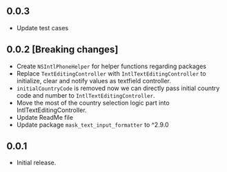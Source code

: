 ## 0.0.3

* Update test cases

## 0.0.2 [Breaking changes]

* Create `NSIntlPhoneHelper` for helper functions regarding packages
* Replace `TextEditingController` with  `IntlTextEditingController` to initialize, clear and notify values as textfield controller.
* `initialCountryCode` is removed now we can directly pass initial country code and number to `IntlTextEditingController`. 
* Move the most of the country selection logic part into IntlTextEditingController. 
* Update ReadMe file
* Update package `mask_text_input_formatter` to ^2.9.0

## 0.0.1

* Initial release.
